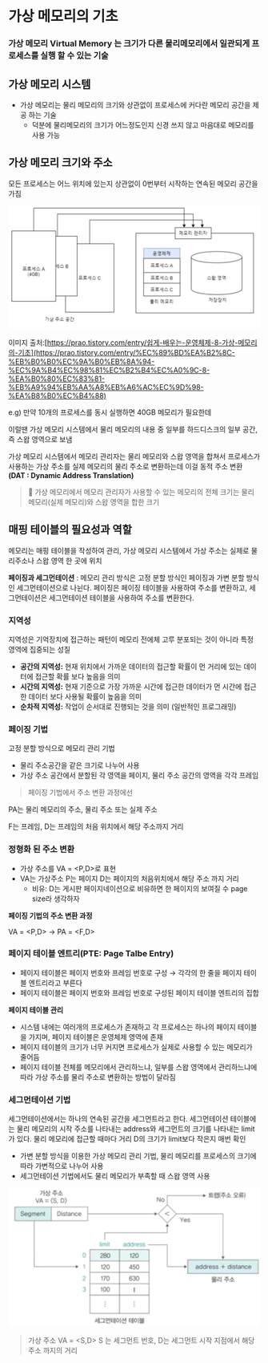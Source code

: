 # 가상 메모리의 기초

### 가상 메모리 Virtual Memory 는 크기가 다른 물리메모리에서 일관되게 프로세스를 실행 할 수 있는 기술

## 가상 메모리 시스템

- 가상 메모리는 물리 메모리의 크기와 상관없이 프로세스에 커다란 메모리 공간을 제공 하는 기술
    - 덕분에 물리메모리의 크기가 어느정도인지 신경 쓰지 않고 마음대로 메모리를 사용 가능

## 가상 메모리 크기와 주소

모든 프로세스는 어느 위치에 있는지 상관없이 0번부터 시작하는 연속된 메모리 공간을 가짐

![image.png](./images/image.png)

이미지 출처:[https://prao.tistory.com/entry/쉽게-배우는-운영체제-8-가상-메모리의-기초](https://prao.tistory.com/entry/%EC%89%BD%EA%B2%8C-%EB%B0%B0%EC%9A%B0%EB%8A%94-%EC%9A%B4%EC%98%81%EC%B2%B4%EC%A0%9C-8-%EA%B0%80%EC%83%81-%EB%A9%94%EB%AA%A8%EB%A6%AC%EC%9D%98-%EA%B8%B0%EC%B4%88)

e.g) 만약 10개의 프로세스를 동시 실행하면 40GB 메모리가 필요한데

이럴땐 가상 메모리 시스템에서 물리 메모리의 내용 중 일부를 하드디스크의 일부 공간, 즉 스왑 영역으로 보냄

가상 메모리 시스템에서 메모리 관리자는 물리 메모리와 스왑 영역을 합쳐서 프로세스가 사용하는 가상 주소를 실제 메모리의 물리 주소로 변환하는데 이걸 동적 주소 변환 **(DAT : Dynamic Address Translation)**

> 📌 가상 메모리에서 메모리 관리자가 사용할 수 있는 메모리의 전체 크기는 물리메모리(실제 메모리)와 스왑 영역을 합한 크기
>

## 매핑 테이블의 필요성과 역할

메모리는 매핑 테이블을 작성하여 관리, 가상 메모리 시스템에서 가상 주소는 실제로 물리주소나 스왑 영역 한 곳에 위치

**페이징과 세그먼테이션** : 메모리 관리 방식은 고정 분할 방식인 페이징과 가변 분할 방식인 세그먼테이션으로 나뉜다. 페이징은 페이징 테이블을 사용하여 주소를 변환하고, 세그먼테이션은 세그먼테이션 테이블을 사용하여 주소를 변환한다.

### 지역성

지역성은 기억장치에 접근하는 패턴이 메모리 전에체 고루 분포되는 것이 아니라 특정 영역에 집중되는 성질

- **공간의 지역성:** 현재 위치에서 가까운 데이터의 접근할 확률이 먼 거리에 있는 데이터에 접근할 확률 보다 높음을 의미
- **시간의 지역성:** 현재 기준으로 가장 가까운 시간에 접근한 데이터가 먼 시간에 접근한 데이터 보다 사용될 확률이 높음을 의미
- **순차적 지역성:** 작업이 순서대로 진행되는 것을 의미 (일반적인 프로그래밍)

### 페이징 기법

고정 분할 방식으로 메모리 관리 기법

- 물리 주소공간을 같은 크기로 나누어 사용
- 가상 주소 공간에서 분할된 각 영역을 페이지, 물리 주소 공간의 영역을 각각 프레임

> 페이징 기법에서 주소 변환 과정에선
>

PA는 물리 메모리의 주소, 물리 주소 또는 실제 주소

F는 프레임, D는 프레임의 처음 위치에서 해당 주소까지 거리

### 정형화 된 주소 변환

- 가상 주소를 VA = <P,D>로 표현
- VA는 가상주소 P는 페이지 D는 페이지의 처음위치에서 해당 주소 까지 거리
    - 비유: D는 게시판 페이지네이션으로 비유하면 한 페이지의 보여질 수 page size라 생각하자

**페이징 기법의 주소 변환 과정**

VA = <P,D> → PA = <F,D>

### 페이지 테이블 엔트리(PTE: Page Talbe Entry)

- 페이지 테이블은 페이지 번호와 프레임 번호로 구성 → 각각의 한 줄을 페이지 테이블 엔트리라고 부른다
- 페이지 테이블은 페이지 번호와 프레임 번호로 구성된 페이지 테이블 엔트리의 집합

**페이지 테이블 관리**

- 시스템 내에는 여러개의 프로세스가 존재하고 각 프로세스는 하나의 페이지 테이블을 가지며, 페이지 테이블은 운영체제 영역에 존재
- 페이지 테이블의 크기가 너무 커지면 프로세스가 실제로 사용할 수 있는 메모리가 줄어듬
- 페이지 테이블 전체를 메모리에서 관리하느냐, 일부를 스왑 영역에서 관리하느냐에 따라 가상 주소를 물리 주소로 변환하는 방법이 달라짐

### 세그먼테이션 기법

세그먼테이션에서는 하나의 연속된 공간을 세그먼트라고 한다. 세그먼테이션 테이블에는 물리 메모리의 시작 주소를 나타내는 address와 세그먼트의 크기를 나타내는 limit가 있다. 물리 메모리에 접근할 때마다 거리 D의 크기가 limit보다 작은지 매번 확인

- 가변 분할 방식을 이용한 가상 메모리 관리 기법, 물리 메모리를 프로세스의 크기에 따라 가변적으로 나누어 사용
- 세그먼테이션 기법에서도 물리 메모리가 부족할 때 스왑 영역 사용

![image.png](./images/image%201.png)

> 가상 주소 VA = <S,D>
S 는 세그먼트 번호, D는 세그먼트 시작 지점에서 해당 주소 까지의 거리
>